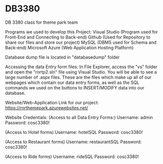 # DB3380
DB 3380 class for theme park team

Programs we used to develop this Project:
Visual Studio (Program used for Front-End and Connecting to Back-end)
Github (Used for Repository to share our files and store our project)
MySQL (DBMS used for Schema and Back-end)
Microsoft Azure (Web Application Hosting Platform)

Database dump file is located in "databasedump" folder

Accessing the data Entry form files: In File Explorer, access the "vs" folder and open the "rnrtp2.sln" file using Visual Studio. You will be able to see a large number of .aspx files. These are the files which make up all of our webpages which contain our data entry forms, as well as the SQL commands we used on the buttons to INSERT/MODIFY data into our database.

Website/Web-Application Link for our project:
https://rnrthemepark.azurewebsites.net/ 

Website Credentials:
(Access to all Data Entry Forms:)
Username: admin
Password: cosc3380!

(Access to Hotel forms)
Username: hotelSQL
Password: cosc3380!

(Access to Restaurant forms)
Username: restaurantSQL
Password: cosc3380!

(Access to Ride forms)
Username: rideSQL
Password: cosc3380!






